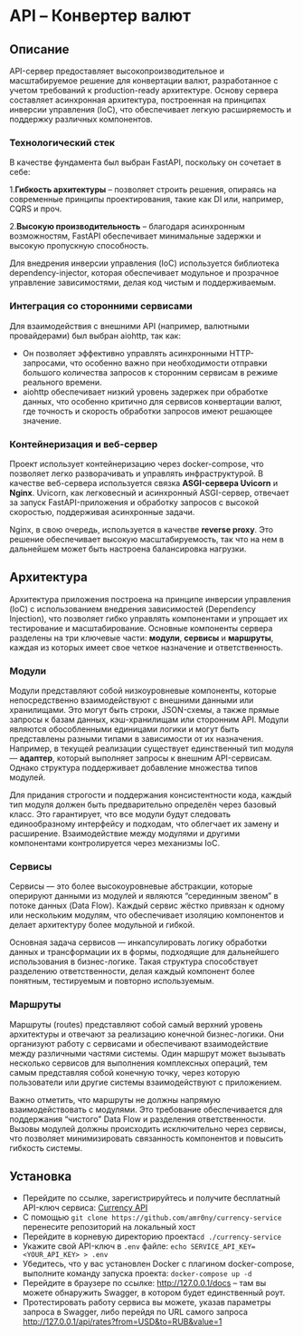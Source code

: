 # API – Конвертер валют
## Описание
API-сервер предоставляет высокопроизводительное и масштабируемое решение для конвертации валют, разработанное с учетом требований к production-ready архитектуре. Основу сервера составляет асинхронная архитектура, построенная на принципах инверсии управления (IoC), что обеспечивает легкую расширяемость и поддержку различных компонентов.

### **Технологический стек**

В качестве фундамента был выбран FastAPI, поскольку он сочетает в себе:

1.**Гибкость архитектуры** – позволяет строить решения, опираясь на современные принципы проектирования, такие как DI или, например, CQRS и проч.

2.**Высокую производительность** – благодаря асинхронным возможностям, FastAPI обеспечивает минимальные задержки и высокую пропускную способность.

Для внедрения инверсии управления (IoC) используется библиотека dependency-injector, которая обеспечивает модульное и прозрачное управление зависимостями, делая код чистым и поддерживаемым.

### **Интеграция со сторонними сервисами**

Для взаимодействия с внешними API (например, валютными провайдерами) был выбран aiohttp, так как:

* Он позволяет эффективно управлять асинхронными HTTP-запросами, что особенно важно при необходимости отправки большого количества запросов к сторонним сервисам в режиме реального времени.
* aiohttp обеспечивает низкий уровень задержек при обработке данных, что особенно критично для сервисов конвертации валют, где точность и скорость обработки запросов имеют решающее значение.

### **Контейнеризация и веб-сервер**

Проект использует контейнеризацию через docker-compose, что позволяет легко разворачивать и управлять инфраструктурой. В качестве веб-сервера используется связка **ASGI-сервера Uvicorn** и **Nginx**. Uvicorn, как легковесный и асинхронный ASGI-сервер, отвечает за запуск FastAPI-приложения и обработку запросов с высокой скоростью, поддерживая асинхронные задачи.

Nginx, в свою очередь, используется в качестве **reverse proxy**. Это решение обеспечивает высокую масштабируемость, так что на нем в дальнейшем может быть настроена балансировка нагрузки.

## Архитектура
Архитектура приложения построена на принципе инверсии управления (IoC) с использованием внедрения зависимостей (Dependency Injection), что позволяет гибко управлять компонентами и упрощает их тестирование и масштабирование. Основные компоненты сервера разделены на три ключевые части: **модули**, **сервисы** и **маршруты**, каждая из которых имеет свое четкое назначение и ответственность.

### Модули

Модули представляют собой низкоуровневые компоненты, которые непосредственно взаимодействуют с внешними данными или хранилищами. Это могут быть строки, JSON-схемы, а также прямые запросы к базам данных, кэш-хранилищам или сторонним API. Модули являются обособленными единицами логики и могут быть представлены разными типами в зависимости от их назначения. Например, в текущей реализации существует единственный тип модуля — **адаптер**, который выполняет запросы к внешним API-сервисам. Однако структура поддерживает добавление множества типов модулей.

Для придания строгости и поддержания консистентности кода, каждый тип модуля должен быть предварительно определён через базовый класс. Это гарантирует, что все модули будут следовать единообразному интерфейсу и подходам, что облегчает их замену и расширение. Взаимодействие между модулями и другими компонентами контролируется через механизмы IoC.

### Сервисы

Сервисы — это более высокоуровневые абстракции, которые оперируют данными из модулей и являются “серединным звеном” в потоке данных (Data Flow). Каждый сервис жёстко привязан к одному или нескольким модулям, что обеспечивает изоляцию компонентов и делает архитектуру более модульной и гибкой.

Основная задача сервисов — инкапсулировать логику обработки данных и трансформации их в формы, подходящие для дальнейшего использования в бизнес-логике. Такая структура способствует разделению ответственности, делая каждый компонент более понятным, тестируемым и повторно используемым.

### Маршруты

Маршруты (routes) представляют собой самый верхний уровень архитектуры и отвечают за реализацию конечной бизнес-логики. Они организуют работу с сервисами и обеспечивают взаимодействие между различными частями системы. Один маршрут может вызывать несколько сервисов для выполнения комплексных операций, тем самым представляя собой конечную точку, через которую пользователи или другие системы взаимодействуют с приложением.

Важно отметить, что маршруты не должны напрямую взаимодействовать с модулями. Это требование обеспечивается для поддержания “чистого” Data Flow и разделения ответственности. Вызовы модулей должны происходить исключительно через сервисы, что позволяет минимизировать связанность компонентов и повысить гибкость системы.

## Установка
* Перейдите по ссылке, зарегистрируйтесь и получите бесплатный API-ключ сервиса: [Currency API](https://app.currencyapi.com/login)
* С помощью ```git clone https://github.com/amr0ny/currency-service``` перенесите репозиторий на локальный хост
* Перейдите в корневую директорию проекта```cd ./currency-service```
* Укажите свой API-ключ в ```.env``` файле: ```echo SERVICE_API_KEY=<YOUR_API_KEY> > .env```
* Убедитесь, что у вас установлен Docker с плагином docker-compose, выполните команду запуска проекта: ```docker-compose up -d```
* Перейдите в браузере по ссылке: http://127.0.0.1/docs – там вы можете обнаружить Swagger, в котором будет единственный роут.
* Протестировать работу сервиса вы можете, указав параметры запроса в Swagger, либо перейдя по URL самого запроса http://127.0.0.1/api/rates?from=USD&to=RUB&value=1
